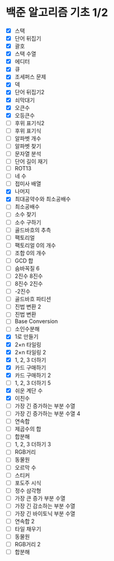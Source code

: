 # 백준 알고리즘 기초 1/2
- [x] 스택
- [x] 단어 뒤집기
- [x] 괄호
- [x] 스택 수열
- [x] 에디터
- [x] 큐
- [x] 조세퍼스 문제
- [x] 덱
- [x] 단어 뒤집기2
- [x] 쇠막대기
- [x] 오큰수
- [x] 오등큰수
- [ ] 후위 표기식2
- [ ] 후위 표기식
- [ ] 알파벳 개수
- [ ] 알파벳 찾기
- [ ] 문자열 분석
- [ ] 단어 길이 재기
- [ ] ROT13
- [ ] 네 수
- [ ] 접미사 배열
- [x] 나머지
- [x] 최대공약수와 최소공배수
- [ ] 최소공배수
- [ ] 소수 찾기
- [ ] 소수 구하기
- [ ] 골드바흐의 추측
- [ ] 팩토리얼
- [ ] 팩토리얼 0의 개수
- [ ] 조합 0의 개수
- [ ] GCD 합
- [ ] 숨바꼭질 6
- [ ] 2진수 8진수
- [ ] 8진수 2진수
- [ ] -2진수
- [ ] 골드바흐 파티션
- [ ] 진법 변환 2
- [ ] 진법 변환
- [ ] Base Conversion
- [ ] 소인수분해
- [x] 1로 만들기
- [x] 2×n 타일링
- [x] 2×n 타일링 2
- [x] 1, 2, 3 더하기
- [x] 카드 구매하기
- [x] 카드 구매하기 2
- [ ] 1, 2, 3 더하기 5
- [x] 쉬운 계단 수
- [x] 이친수
- [ ] 가장 긴 증가하는 부분 수열
- [ ] 가장 긴 증가하는 부분 수열 4
- [ ] 연속합
- [ ] 제곱수의 합
- [ ] 합분해
- [ ] 1, 2, 3 더하기 3
- [ ] RGB거리
- [ ] 동물원
- [ ] 오르막 수
- [ ] 스티커
- [ ] 포도주 시식
- [ ] 정수 삼각형
- [ ] 가장 큰 증가 부분 수열
- [ ] 가장 긴 감소하는 부분 수열
- [ ] 가장 긴 바이토닉 부분 수열
- [ ] 연속합 2
- [ ] 타일 채우기
- [ ] 동물원
- [ ] RGB거리 2
- [ ] 합분해